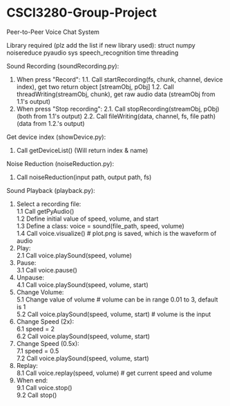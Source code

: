 # CSCI3280-Group-Project
Peer-to-Peer Voice Chat System

Library required (plz add the list if new library used):
struct
numpy
noisereduce
pyaudio
sys
speech_recognition
time
threading

Sound Recording (soundRecording.py):
1. When press "Record":
1.1. Call startRecording(fs, chunk, channel, device index), get two return object [streamObj, pObj]
1.2. Call threadWriting(streamObj, chunk), get raw audio data (streamObj from 1.1's output)
2. When press "Stop recording":
2.1. Call stopRecording(streamObj, pObj) (both from 1.1's output)
2.2. Call fileWriting(data, channel, fs, file path) (data from 1.2.'s output)

Get device index (showDevice.py):
1. Call getDeviceList() (Will return index & name)

Noise Reduction (noiseReduction.py):
1. Call noiseReduction(input path, output path, fs)

Sound Playback (playback.py):<br>
1. Select a recording file:<br>
1.1 Call getPyAudio()<br>
1.2 Define initial value of speed, volume, and start<br>
1.3 Define a class: voice = sound(file_path, speed, volume)<br>
1.4 Call voice.visualize() # plot.png is saved, which is the waveform of audio<br>
2. Play:<br>
2.1 Call voice.playSound(speed, volume)<br>
3. Pause:<br>
3.1 Call voice.pause()<br>
4. Unpause:<br>
4.1 Call voice.playSound(speed, volume, start)<br>
5. Change Volume:<br>
5.1 Change value of volume # volume can be in range 0.01 to 3, default is 1<br>
5.2 Call voice.playSound(speed, volume, start) # volume is the input<br>
6. Change Speed (2x):<br>
6.1 speed = 2<br>
6.2 Call voice.playSound(speed, volume, start)<br>
7. Change Speed (0.5x):<br>
7.1 speed = 0.5<br>
7.2 Call voice.playSound(speed, volume, start)<br>
8. Replay:<br>
8.1 Call voice.replay(speed, volume) # get current speed and volume<br>
9. When end:<br>
9.1 Call voice.stop()<br>
9.2 Call stop()<br>
